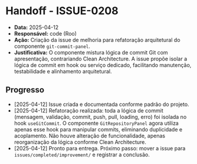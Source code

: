 # Handoff - ISSUE-0208

- **Data:** 2025-04-12
- **Responsável:** code (Roo)
- **Ação:** Criação da issue de melhoria para refatoração arquitetural do componente `git-commit-panel`.
- **Justificativa:** O componente mistura lógica de commit Git com apresentação, contrariando Clean Architecture. A issue propõe isolar a lógica de commit em hook ou serviço dedicado, facilitando manutenção, testabilidade e alinhamento arquitetural.

## Progresso

- [2025-04-12] Issue criada e documentada conforme padrão do projeto.
- [2025-04-12] Refatoração realizada: toda a lógica de commit (mensagem, validação, commit, push, pull, loading, erro) foi isolada no hook `useGitCommit`. O componente `GitRepositoryPanel` agora utiliza apenas esse hook para manipular commits, eliminando duplicidade e acoplamento. Não houve alteração de funcionalidade, apenas reorganização da lógica conforme Clean Architecture.
- [2025-04-12] Pronto para entrega. Próximo passo: mover a issue para `issues/completed/improvement/` e registrar a conclusão.